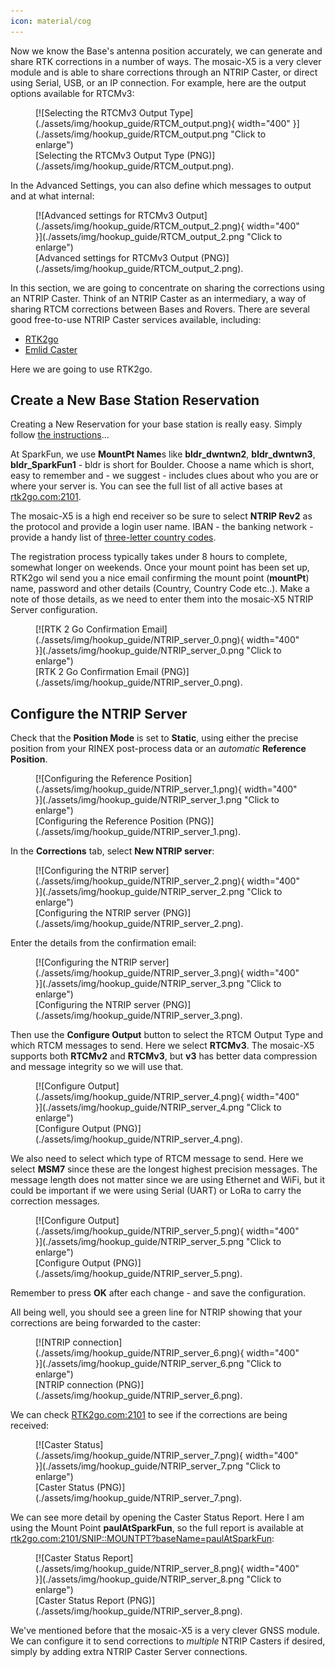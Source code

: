 ```yaml
---
icon: material/cog
---
```


Now we know the Base's antenna position accurately, we can generate and share RTK corrections in a number of ways. The mosaic-X5 is a very clever module and is able to share corrections through an NTRIP Caster, or direct using Serial, USB, or an IP connection. For example, here are the output options available for RTCMv3:

<figure markdown>
[![Selecting the RTCMv3 Output Type](./assets/img/hookup_guide/RTCM_output.png){ width="400" }](./assets/img/hookup_guide/RTCM_output.png "Click to enlarge")
<figcaption markdown>
[Selecting the RTCMv3 Output Type (PNG)](./assets/img/hookup_guide/RTCM_output.png).
</figcaption>
</figure>

In the Advanced Settings, you can also define which messages to output and at what internal:

<figure markdown>
[![Advanced settings for RTCMv3 Output](./assets/img/hookup_guide/RTCM_output_2.png){ width="400" }](./assets/img/hookup_guide/RTCM_output_2.png "Click to enlarge")
<figcaption markdown>
[Advanced settings for RTCMv3 Output (PNG)](./assets/img/hookup_guide/RTCM_output_2.png).
</figcaption>
</figure>

In this section, we are going to concentrate on sharing the corrections using an NTRIP Caster. Think of an NTRIP Caster as an intermediary, a way of sharing RTCM corrections between Bases and Rovers. There are several good free-to-use NTRIP Caster services available, including:
* [RTK2go](http://rtk2go.com/)
* [Emlid Caster](https://emlid.com/ntrip-caster/)

Here we are going to use RTK2go.

## Create a New Base Station Reservation

Creating a New Reservation for your base station is really easy. Simply follow [the instructions](http://rtk2go.com/sample-page/new-reservation/)...

At SparkFun, we use **MountPt Name**s like **bldr_dwntwn2**, **bldr_dwntwn3**, **bldr_SparkFun1** - bldr is short for Boulder. Choose a name which is short, easy to remember and - we suggest - includes clues about who you are or where your server is. You can see the full list of all active bases at [rtk2go.com:2101](http://www.rtk2go.com:2101/).

The mosaic-X5 is a high end receiver so be sure to select **NTRIP Rev2** as the protocol and provide a login user name. IBAN - the banking network - provide a handy list of [three-letter country codes](https://www.iban.com/country-codes).

The registration process typically takes under 8 hours to complete, somewhat longer on weekends. Once your mount point has been set up, RTK2go wil send you a nice email confirming the mount point (**mountPt**) name, password and other details (Country, Country Code etc..). Make a note of those details, as we need to enter them into the mosaic-X5 NTRIP Server configuration.

<figure markdown>
[![RTK 2 Go Confirmation Email](./assets/img/hookup_guide/NTRIP_server_0.png){ width="400" }](./assets/img/hookup_guide/NTRIP_server_0.png "Click to enlarge")
<figcaption markdown>
[RTK 2 Go Confirmation Email (PNG)](./assets/img/hookup_guide/NTRIP_server_0.png).
</figcaption>
</figure>

## Configure the NTRIP Server

Check that the **Position Mode** is set to **Static**, using either the precise position from your RINEX post-process data or an *automatic* **Reference Position**.

<figure markdown>
[![Configuring the Reference Position](./assets/img/hookup_guide/NTRIP_server_1.png){ width="400" }](./assets/img/hookup_guide/NTRIP_server_1.png "Click to enlarge")
<figcaption markdown>
[Configuring the Reference Position (PNG)](./assets/img/hookup_guide/NTRIP_server_1.png).
</figcaption>
</figure>

In the **Corrections** tab, select **New NTRIP server**:

<figure markdown>
[![Configuring the NTRIP server](./assets/img/hookup_guide/NTRIP_server_2.png){ width="400" }](./assets/img/hookup_guide/NTRIP_server_2.png "Click to enlarge")
<figcaption markdown>
[Configuring the NTRIP server (PNG)](./assets/img/hookup_guide/NTRIP_server_2.png).
</figcaption>
</figure>

Enter the details from the confirmation email:

<figure markdown>
[![Configuring the NTRIP server](./assets/img/hookup_guide/NTRIP_server_3.png){ width="400" }](./assets/img/hookup_guide/NTRIP_server_3.png "Click to enlarge")
<figcaption markdown>
[Configuring the NTRIP server (PNG)](./assets/img/hookup_guide/NTRIP_server_3.png).
</figcaption>
</figure>

Then use the **Configure Output** button to select the RTCM Output Type and which RTCM messages to send. Here we select **RTCMv3**. The mosaic-X5 supports both **RTCMv2** and **RTCMv3**, but **v3** has better data compression and message integrity so we will use that.

<figure markdown>
[![Configure Output](./assets/img/hookup_guide/NTRIP_server_4.png){ width="400" }](./assets/img/hookup_guide/NTRIP_server_4.png "Click to enlarge")
<figcaption markdown>
[Configure Output (PNG)](./assets/img/hookup_guide/NTRIP_server_4.png).
</figcaption>
</figure>

We also need to select which type of RTCM message to send. Here we select **MSM7** since these are the longest highest precision messages. The message length does not matter since we are using Ethernet and WiFi, but it could be important if we were using Serial (UART) or LoRa to carry the correction messages.

<figure markdown>
[![Configure Output](./assets/img/hookup_guide/NTRIP_server_5.png){ width="400" }](./assets/img/hookup_guide/NTRIP_server_5.png "Click to enlarge")
<figcaption markdown>
[Configure Output (PNG)](./assets/img/hookup_guide/NTRIP_server_5.png).
</figcaption>
</figure>

Remember to press **OK** after each change - and save the configuration.

All being well, you should see a green line for NTRIP showing that your corrections are being forwarded to the caster:

<figure markdown>
[![NTRIP connection](./assets/img/hookup_guide/NTRIP_server_6.png){ width="400" }](./assets/img/hookup_guide/NTRIP_server_6.png "Click to enlarge")
<figcaption markdown>
[NTRIP connection (PNG)](./assets/img/hookup_guide/NTRIP_server_6.png).
</figcaption>
</figure>

We can check [RTK2go.com:2101](http://www.rtk2go.com:2101/) to see if the corrections are being received:

<figure markdown>
[![Caster Status](./assets/img/hookup_guide/NTRIP_server_7.png){ width="400" }](./assets/img/hookup_guide/NTRIP_server_7.png "Click to enlarge")
<figcaption markdown>
[Caster Status (PNG)](./assets/img/hookup_guide/NTRIP_server_7.png).
</figcaption>
</figure>

We can see more detail by opening the Caster Status Report. Here I am using the Mount Point **paulAtSparkFun**, so the full report is available at [rtk2go.com:2101/SNIP::MOUNTPT?baseName=paulAtSparkFun](http://rtk2go.com:2101/SNIP::MOUNTPT?baseName=paulAtSparkFun):

<figure markdown>
[![Caster Status Report](./assets/img/hookup_guide/NTRIP_server_8.png){ width="400" }](./assets/img/hookup_guide/NTRIP_server_8.png "Click to enlarge")
<figcaption markdown>
[Caster Status Report (PNG)](./assets/img/hookup_guide/NTRIP_server_8.png).
</figcaption>
</figure>

We've mentioned before that the mosaic-X5 is a very clever GNSS module. We can configure it to send corrections to *multiple* NTRIP Casters if desired, simply by adding extra NTRIP Caster Server connections.
